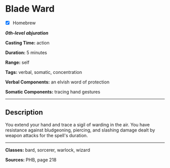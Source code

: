# Blade Ward

- [x] Homebrew

***0th-level abjuration***

**Casting Time:** action

**Duration:** 5 minutes

**Range:** self

**Tags:** verbal, somatic, concentration

**Verbal Components:** an elvish word of protection

**Somatic Components:** tracing hand gestures

---

## Description
You extend your hand and trace a sigil of warding in the air. You have resistance against bludgeoning, piercing, and slashing damage dealt by weapon attacks for the spell's duration.

---

**Classes:** bard, sorcerer, warlock, wizard

**Sources:** PHB, page 218
